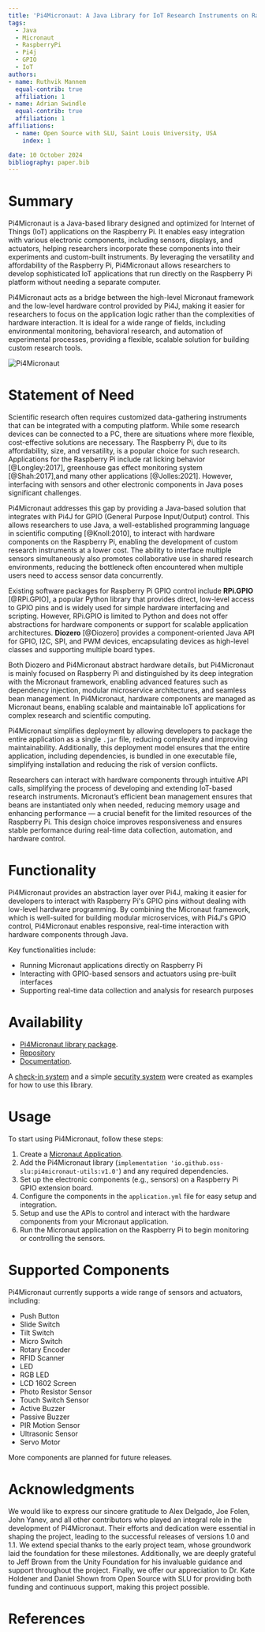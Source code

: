 ```yaml
---
title: 'Pi4Micronaut: A Java Library for IoT Research Instruments on Raspberry Pi'
tags:
  - Java
  - Micronaut
  - RaspberryPi
  - Pi4j
  - GPIO
  - IoT
authors:
- name: Ruthvik Mannem
  equal-contrib: true
  affiliation: 1
- name: Adrian Swindle
  equal-contrib: true
  affiliation: 1
affiliations:
  - name: Open Source with SLU, Saint Louis University, USA
    index: 1

date: 10 October 2024
bibliography: paper.bib
---
```


# Summary

Pi4Micronaut is a Java-based library designed and optimized for Internet of Things (IoT) applications on the Raspberry Pi. 
It enables easy integration with various electronic components, including sensors, displays, and actuators, helping researchers 
incorporate these components into their experiments and custom-built instruments. By leveraging the versatility and affordability 
of the Raspberry Pi, Pi4Micronaut allows researchers to develop sophisticated IoT applications that run directly on the Raspberry Pi 
platform without needing a separate computer.

Pi4Micronaut acts as a bridge between the high-level Micronaut framework and the low-level hardware control provided by Pi4J, 
making it easier for researchers to focus on the application logic rather than the complexities of hardware interaction. 
It is ideal for a wide range of fields, including environmental monitoring, behavioral research, and automation of experimental processes, 
providing a flexible, scalable solution for building custom research tools.

![Pi4Micronaut](architecture_pi4micronaut.png)

# Statement of Need

Scientific research often requires customized data-gathering instruments that can be integrated with a computing platform. 
While some research devices can be connected to a PC, there are situations where more flexible, cost-effective solutions are necessary. 
The Raspberry Pi, due to its affordability, size, and versatility, is a popular choice for such research. Applications for the Raspberry Pi 
include rat licking behavior [@Longley:2017], greenhouse gas effect monitoring system [@Shah:2017],and many other applications [@Jolles:2021]. 
However, interfacing with sensors and other electronic components in Java poses significant challenges. 

Pi4Micronaut addresses this gap by providing a Java-based solution that integrates with Pi4J for GPIO (General Purpose Input/Output) control. 
This allows researchers to use Java, a well-established programming language in scientific computing [@Knoll:2010], to interact with hardware components on the Raspberry Pi, 
enabling the development of custom research instruments at a lower cost. The ability to interface multiple sensors simultaneously also 
promotes collaborative use in shared research environments, reducing the bottleneck often encountered when multiple users need to access sensor data concurrently.

Existing software packages for Raspberry Pi GPIO control include **RPi.GPIO** [@RPi.GPIO], a popular Python library that provides direct, low-level access to GPIO pins and is widely used for simple hardware interfacing and scripting. However, RPi.GPIO is limited to Python and does not offer abstractions for hardware components or support for scalable application architectures. **Diozero** [@Diozero] provides a component-oriented Java API for GPIO, I2C, SPI, and PWM devices, encapsulating devices as high-level classes and supporting multiple board types.

Both Diozero and Pi4Micronaut abstract hardware details, but Pi4Micronaut is mainly focused on Raspberry Pi and distinguished by its deep integration with the Micronaut framework, enabling advanced features such as dependency injection, modular microservice architectures, and seamless bean management. In Pi4Micronaut, hardware components are managed as Micronaut beans, enabling scalable and maintainable IoT applications for complex research and scientific computing.

Pi4Micronaut simplifies deployment by allowing developers to package the entire application as a single `.jar` file, reducing complexity and improving maintainability. 
Additionally, this deployment model ensures that the entire application, including dependencies, is bundled in one executable file, simplifying installation and reducing the risk of version conflicts.

Researchers can interact with hardware components through intuitive API calls, simplifying the process of developing and extending IoT-based research instruments.
Micronaut’s efficient bean management ensures that beans are instantiated only when needed, reducing memory usage and enhancing performance — a crucial benefit for the limited resources of the Raspberry Pi.
This design choice improves responsiveness and ensures stable performance during real-time data collection, automation, and hardware control.

# Functionality

Pi4Micronaut provides an abstraction layer over Pi4J, making it easier for developers to interact with Raspberry Pi's GPIO pins without dealing with low-level hardware programming.
By combining the Micronaut framework, which is well-suited for building modular microservices, with Pi4J's GPIO control, Pi4Micronaut enables responsive, real-time interaction with 
hardware components through Java.

Key functionalities include:
- Running Micronaut applications directly on Raspberry Pi
- Interacting with GPIO-based sensors and actuators using pre-built interfaces
- Supporting real-time data collection and analysis for research purposes

# Availability

* [Pi4Micronaut library package](https://central.sonatype.com/artifact/io.github.oss-slu/pi4micronaut-utils).
* [Repository](https://github.com/oss-slu/Pi4Micronaut)
* [Documentation](https://oss-slu.github.io/Pi4Micronaut/).

A [check-in system](https://github.com/oss-slu/SLU_OSS_CheckIn) and a simple [security system](https://github.com/oss-slu/Pi4Micronaut/tree/Home_Automation) were created as examples for how to use this library.

# Usage

To start using Pi4Micronaut, follow these steps:
1. Create a [Micronaut Application](https://micronaut.io/launch/).
2. Add the Pi4Micronaut library (`implementation 'io.github.oss-slu:pi4micronaut-utils:v1.0'`) and any required dependencies.
3. Set up the electronic components (e.g., sensors) on a Raspberry Pi GPIO extension board.
4. Configure the components in the `application.yml` file for easy setup and integration.
5. Setup and use the APIs to control and interact with the hardware components from your Micronaut application.
6. Run the Micronaut application on the Raspberry Pi to begin monitoring or controlling the sensors.

# Supported Components

Pi4Micronaut currently supports a wide range of sensors and actuators, including:
- Push Button
- Slide Switch
- Tilt Switch
- Micro Switch
- Rotary Encoder
- RFID Scanner
- LED
- RGB LED
- LCD 1602 Screen
- Photo Resistor Sensor
- Touch Switch Sensor
- Active Buzzer
- Passive Buzzer
- PIR Motion Sensor
- Ultrasonic Sensor
- Servo Motor

More components are planned for future releases.

# Acknowledgments

We would like to express our sincere gratitude to Alex Delgado, Joe Folen, John Yanev, and all other contributors who played an integral role in the development of Pi4Micronaut. 
Their efforts and dedication were essential in shaping the project, leading to the successful releases of versions 1.0 and 1.1. 
We extend special thanks to the early project team, whose groundwork laid the foundation for these milestones. 
Additionally, we are deeply grateful to Jeff Brown from the Unity Foundation for his invaluable guidance and support throughout the project. 
Finally, we offer our appreciation to Dr. Kate Holdener and Daniel Shown from Open Source with SLU for providing both funding and continuous support, making this project possible.

# References
